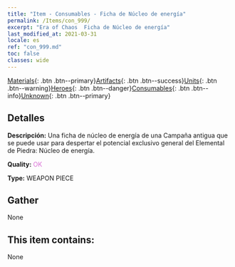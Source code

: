 ```yaml
---
title: "Item - Consumables - Ficha de Núcleo de energía"
permalink: /Items/con_999/
excerpt: "Era of Chaos  Ficha de Núcleo de energía"
last_modified_at: 2021-03-31
locale: es
ref: "con_999.md"
toc: false
classes: wide
---
```

 [Materials](/es/Items/){: .btn .btn--primary}[Artifacts](/es/Items/Artifacts/){: .btn .btn--success}[Units](/es/Items/Units/){: .btn .btn--warning}[Heroes](/es/Items/Heroes/){: .btn .btn--danger}[Consumables](/es/Items/Consumables/){: .btn .btn--info}[Unknown](/es/Items/Unknown/){: .btn .btn--primary}

## Detalles
 **Descripción:** Una ficha de núcleo de energía de una Campaña antigua que se puede usar para despertar el potencial exclusivo general del Elemental de Piedra: Núcleo de energía.

 **Quality:** <span style="color: #DA70D6">OK</span>

 **Type:** WEAPON PIECE

## Gather

  None

## This item contains:

  None

